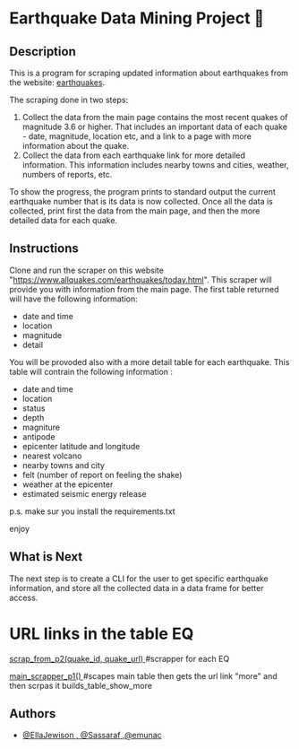 
# Earthquake Data Mining Project :volcano:

##  Description
This is a program for scraping updated information about earthquakes from the website: 
[earthquakes](https://www.allquakes.com/earthquakes/today.html). 

The scraping  done in two steps: 
1. Collect the data from the main page contains the most recent quakes of magnitude 3.6 or higher.
That includes an important data of each quake - date, magnitude, location etc, and a link to a page with more information about the quake.
2. Collect the data from each earthquake link for more detailed information. This information includes 
nearby towns and cities, weather, numbers of reports, etc.

To show the progress, the program prints to standard output the current earthquake
number that is its data is now collected. Once all the data is collected, print first the data from the main page, and then the more detailed data for each quake.

## Instructions

Clone and run the scraper on this website "https://www.allquakes.com/earthquakes/today.html". 
This scraper will provide you with information from the main page. The first table returned will have the following information:
- date and time
- location
- magnitude
- detail

You will be provoded also with a more detail table for each earthquake. This table will contrain the following information :  
- date and time
- location
- status
- depth
- magniture
- antipode
- epicenter latitude and longitude
- nearest volcano
- nearby towns and city
- felt (number of report on feeling the shake)
- weather at the epicenter
- estimated seismic energy release


p.s. make sur you install the requirements.txt

enjoy


## What is Next
The next step is to create a CLI for the user to get specific earthquake information, and store all the collected data in a data frame for better access.

# URL links in the table EQ

[scrap_from_p2(quake_id, quake_url)
](https://linktodocumentation)
#scrapper for each EQ

[main_scrapper_p1()
](https://linktodocumentation)
#scapes main table then gets the url link "more" and then scrpas it builds_table_show_more


## Authors

- [@EllaJewison , @Sassaraf ,@emunac](https://www.github.com/octokatherine)
